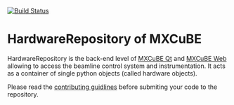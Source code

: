 [![Build Status](https://travis-ci.org/mxcube/HardwareRepository.svg?branch=master)](https://travis-ci.org/mxcube/HardwareRepository)

# HardwareRepository of MXCuBE
HardwareRepository is the back-end level of [MXCuBE Qt](https://github.com/mxcube/mxcube/) and [MXCuBE Web](https://github.com/mxcube/mxcube3/)  allowing to access the beamline control system and instrumentation. It acts as a container of single python objects (called hardware objects).

Please read the [contributing guidlines](https://github.com/mxcube/HardwareRepository/blob/master/CONTRIBUTING.md/) before submiting your code to the repository.
